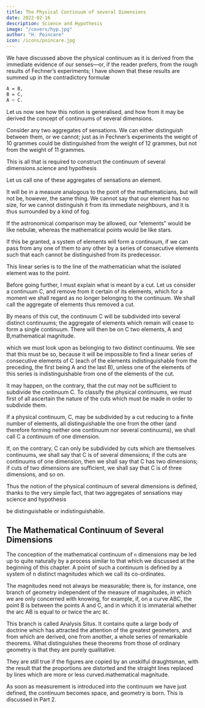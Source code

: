 ```yaml
---
title: The Physical Continuum of several Dimensions
date: 2022-02-16
description: Science and Hypothesis
image: "/covers/hyp.jpg"
author: "H. Poincare"
icon: /icons/poincare.jpg
---
```




We have discussed above the physical continuum as it is derived from the immediate evidence of our senses—or, if the reader prefers, from the rough results of Fechner’s experiments; I have shown that these results are summed up in the contradictory formulæ

```bash
A = B,
B = C,
A < C.
```

Let us now see how this notion is generalised, and how from it may be derived the concept of continuums of several dimensions. 

Consider any two aggregates of sensations. We can either distinguish between them, or
we cannot; just as in Fechner’s experiments the weight of 10 grammes could be distinguished from the weight of 12 grammes, but not from the weight of 11 grammes.

This is all that is required to construct the continuum of several dimensions.science and hypothesis

Let us call one of these aggregates of sensations an element. 

It will be in a measure analogous to the point of the mathematicians, but will not be, however, the same thing. We cannot say that our element has no size, for we cannot distinguish it from its immediate neighbours, and it is thus surrounded by a kind of fog. 

If the astronomical comparison may be allowed, our “elements” would be like nebulæ, whereas the mathematical points would be like stars.

If this be granted, a system of elements will form a continuum, if we can pass from any one of them to any other by a series of consecutive elements such that each cannot be distinguished from its predecessor. 

This linear series is to the line of the mathematician what the
isolated element was to the point.

Before going further, I must explain what is meant by a cut. Let us consider a continuum C, and remove
from it certain of its elements, which for a moment we shall regard as no longer belonging to the continuum. We shall call the aggregate of elements thus removed a cut.

By means of this cut, the continuum C will be subdivided into several distinct continuums; the aggregate of elements which remain will cease to form a single continuum. There will then be on C two elements, A and B,mathematical magnitude.

which we must look upon as belonging to two distinct continuums. We see that this must be so, because it will be impossible to find a linear series of consecutive elements of C (each of the elements indistinguishable from the preceding, the first being A and the last B), unless one of the elements of this series is indistinguishable from one of the elements of the cut.

It may happen, on the contrary, that the cut may not be sufficient to subdivide the continuum C. To classify the physical continuums, we must first of all ascertain the nature of the cuts which must be made in order to subdivide them. 

If a physical continuum, C, may be subdivided by a cut reducing to a finite number of elements,
all distinguishable the one from the other (and therefore forming neither one continuum nor several continuums), we shall call C a continuum of one dimension. 

If, on the contrary, C can only be subdivided by cuts which are themselves continuums, we shall say that C is of several dimensions; if the cuts are continuums of one dimension, then we shall say that C has two dimensions; if cuts of two dimensions are sufficient, we shall say that C is of three
dimensions, and so on. 

Thus the notion of the physical continuum of several dimensions is defined, thanks to the
very simple fact, that two aggregates of sensations may science and hypothesis

be distinguishable or indistinguishable.


## The Mathematical Continuum of Several Dimensions

The conception of the mathematical continuum of `n` dimensions may be led up to quite naturally by a
process similar to that which we discussed at the beginning of this chapter. A point of such a continuum is defined by a system of n distinct magnitudes which we call its co-ordinates.

The magnitudes need not always be measurable; there is, for instance, one branch of geometry independent of the measure of magnitudes, in which we are only concerned with knowing, for example, if, on a curve ABC, the point B is between the points A and C, and in which it is immaterial whether the arc AB is equal to or twice the arc `BC`. 

This branch is called Analysis Situs. It contains quite a large body of doctrine which has attracted
the attention of the greatest geometers, and from which are derived, one from another, a whole series of remarkable theorems. What distinguishes these theorems from those of ordinary geometry is that they are purely qualitative. 

They are still true if the figures are copied by an unskilful draughtsman, with the result that the proportions are distorted and the straight lines replaced by lines which are more or less curved.mathematical magnitude.

As soon as measurement is introduced into the continuum we have just defined, the continuum becomes space, and geometry is born. This is discussed in Part 2.
